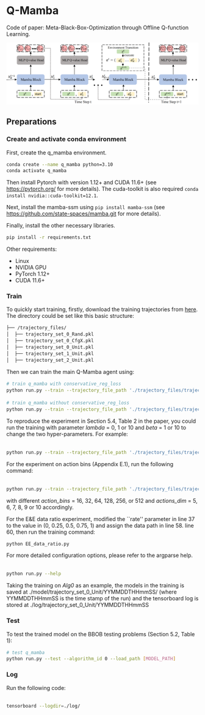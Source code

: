 # Q-Mamba

Code of paper: Meta-Black-Box-Optimization through Offline Q-function Learning.


![Mamba-DAC Architecture](./src/qmamba.png)

## Preparations

### Create and activate conda environment
First, create the q_mamba environment.
```bash
conda create --name q_mamba python=3.10
conda activate q_mamba
```
Then install Pytorch with version 1.12+ and CUDA 11.6+ (see https://pytorch.org/ for more details). The cuda-toolkit is also required ``conda install nvidia::cuda-toolkit=12.1``.

Next, install the mamba-ssm using ``pip install mamba-ssm`` (see https://github.com/state-spaces/mamba.git for more details).

Finally, install the other necessary libraries.
```bash
pip install -r requirements.txt
```

Other requirements:
- Linux
- NVIDIA GPU
- PyTorch 1.12+
- CUDA 11.6+


### Train
To quickly start training, 
firstly, download the training trajectories from [here](https://github.com/GMC-DRL/Q-Mamba/tree/main). The directory could be set like this basic structure:
```bash
├── /trajectory_files/
│  ├── trajectory_set_0_Rand.pkl
│  ├── trajectory_set_0_CfgX.pkl  
│  ├── trajectory_set_0_Unit.pkl   
│  ├── trajectory_set_1_Unit.pkl   
│  ├── trajectory_set_2_Unit.pkl                     
```
Then we can train the main Q-Mamba agent using:

```bash
# train q_mamba with conservative_reg_loss 
python run.py --train --trajectory_file_path './trajectory_files/trajectory_set_0_Unit.pkl' --has_conservative_reg_loss 

# train q_mamba without conservative_reg_loss
python run.py --train --trajectory_file_path './trajectory_files/trajectory_set_0_Unit.pkl' 

```

To reproduce the experiment in Section 5.4, Table 2 in the paper, you could run the training with parameter _lambda_ = 0, 1 or 10 and _beta_ = 1 or 10 to change the two hyper-parameters. For example:

```bash

python run.py --train --trajectory_file_path './trajectory_files/trajectory_set_0_Unit.pkl' --has_conservative_reg_loss --lambda=1 --beta=1

```

For the experiment on action bins (Appendix E.1), run the following command:
```bash

python run.py --train --trajectory_file_path './trajectory_files/trajectory_set_0_Unit.pkl' --has_conservative_reg_loss --action_bins 16 --actions_dim 5

```
with different _action_bins_ = 16, 32, 64, 128, 256, or 512 and _actions_dim_ = 5, 6, 7, 8, 9 or 10 accordingly.

For the E&E data ratio experiment, modified the ``rate'' parameter in line 37 to the value in (0, 0.25, 0.5, 0.75, 1) and assign the data path in line 58. line 60, then run the training command:

```bash
python EE_data_ratio.py

```

For more detailed configuration options, please refer to the argparse help. 

```bash

python run.py --help

```

Taking the training on _Alg0_ as an example, the models in the training is saved at ./model/trajectory_set_0_Unit/YYMMDDTHHmmSS/ (where YYMMDDTHHmmSS is the time stamp of the run) and the tensorboard log is stored at ./log/trajectory_set_0_Unit/YYMMDDTHHmmSS 

### Test
To test the trained model on the BBOB testing problems (Section 5.2, Table 1):
```bash
# test q_mamba 
python run.py --test --algorithm_id 0 --load_path [MODEL_PATH] 

```


### Log
Run the following code:
```bash

tensorboard --logdir=./log/

```

